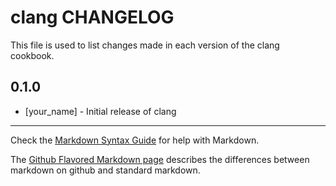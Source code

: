 clang CHANGELOG
===============

This file is used to list changes made in each version of the clang cookbook.

0.1.0
-----
- [your_name] - Initial release of clang

- - -
Check the [Markdown Syntax Guide](http://daringfireball.net/projects/markdown/syntax) for help with Markdown.

The [Github Flavored Markdown page](http://github.github.com/github-flavored-markdown/) describes the differences between markdown on github and standard markdown.
